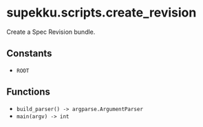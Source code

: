 # supekku.scripts.create_revision

Create a Spec Revision bundle.

## Constants

- `ROOT`

## Functions

- `build_parser() -> argparse.ArgumentParser`
- `main(argv) -> int`
